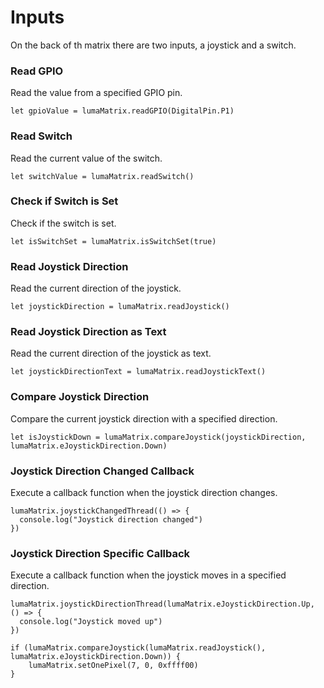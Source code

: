 # Inputs
On the back of th matrix there are two inputs, a joystick and a switch.


### Read GPIO

Read the value from a specified GPIO pin.

```blocks
let gpioValue = lumaMatrix.readGPIO(DigitalPin.P1)
```

### Read Switch

Read the current value of the switch.

```blocks
let switchValue = lumaMatrix.readSwitch()
```

### Check if Switch is Set

Check if the switch is set.

```blocks
let isSwitchSet = lumaMatrix.isSwitchSet(true)
```

### Read Joystick Direction

Read the current direction of the joystick.

```blocks
let joystickDirection = lumaMatrix.readJoystick()
```

### Read Joystick Direction as Text

Read the current direction of the joystick as text.

```blocks
let joystickDirectionText = lumaMatrix.readJoystickText()
```

### Compare Joystick Direction

Compare the current joystick direction with a specified direction.

```blocks
let isJoystickDown = lumaMatrix.compareJoystick(joystickDirection, lumaMatrix.eJoystickDirection.Down)
```

### Joystick Direction Changed Callback

Execute a callback function when the joystick direction changes.

```blocks
lumaMatrix.joystickChangedThread(() => {
  console.log("Joystick direction changed")
})
```

### Joystick Direction Specific Callback

Execute a callback function when the joystick moves in a specified direction.

```blocks
lumaMatrix.joystickDirectionThread(lumaMatrix.eJoystickDirection.Up, () => {
  console.log("Joystick moved up")
})
```


```blocks	
if (lumaMatrix.compareJoystick(lumaMatrix.readJoystick(), lumaMatrix.eJoystickDirection.Down)) {
    lumaMatrix.setOnePixel(7, 0, 0xffff00)
}
```





<script src="../assets/js/gh-pages-embed.js"></script><script>makeCodeRender("https://makecode.microbit.org/", "ines-hpmm/pxt-luma-matrix");</script>